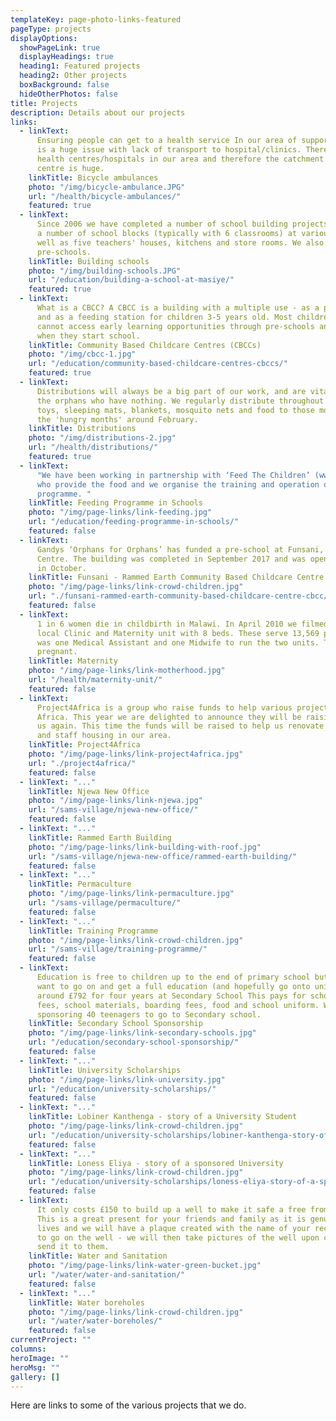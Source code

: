 ```yaml
---
templateKey: page-photo-links-featured
pageType: projects
displayOptions:
  showPageLink: true
  displayHeadings: true
  heading1: Featured projects
  heading2: Other projects
  boxBackground: false
  hideOtherPhotos: false
title: Projects
description: Details about our projects
links:
  - linkText:
      Ensuring people can get to a health service In our area of support there
      is a huge issue with lack of transport to hospital/clinics. There are not enough
      health centres/hospitals in our area and therefore the catchment area for each
      centre is huge.
    linkTitle: Bicycle ambulances
    photo: "/img/bicycle-ambulance.JPG"
    url: "/health/bicycle-ambulances/"
    featured: true
  - linkText:
      Since 2006 we have completed a number of school building projects including
      a number of school blocks (typically with 6 classrooms) at various locations as
      well as five teachers' houses, kitchens and store rooms. We also build and renovate
      pre-schools.
    linkTitle: Building schools
    photo: "/img/building-schools.JPG"
    url: "/education/building-a-school-at-masiye/"
    featured: true
  - linkText:
      What is a CBCC? A CBCC is a building with a multiple use - as a pre-school
      and as a feeding station for children 3-5 years old. Most children in rural areas
      cannot access early learning opportunities through pre-schools and are ill-prepared
      when they start school.
    linkTitle: Community Based Childcare Centres (CBCCs)
    photo: "/img/cbcc-1.jpg"
    url: "/education/community-based-childcare-centres-cbccs/"
    featured: true
  - linkText:
      Distributions will always be a big part of our work, and are vital to
      the orphans who have nothing. We regularly distribute throughout our area clothes,
      toys, sleeping mats, blankets, mosquito nets and food to those most in need in
      the 'hungry months' around February.
    linkTitle: Distributions
    photo: "/img/distributions-2.jpg"
    url: "/health/distributions/"
    featured: true
  - linkText:
      "We have been working in partnership with ‘Feed The Children’ (www.feedthechildren.org)
      who provide the food and we organise the training and operation of the feeding
      programme. "
    linkTitle: Feeding Programme in Schools
    photo: "/img/page-links/link-feeding.jpg"
    url: "/education/feeding-programme-in-schools/"
    featured: false
  - linkText:
      Gandys ‘Orphans for Orphans’ has funded a pre-school at Funsani, Lumbadzi
      Centre. The building was completed in September 2017 and was opened by Gandys
      in October.
    linkTitle: Funsani - Rammed Earth Community Based Childcare Centre (CBCC)
    photo: "/img/page-links/link-crowd-children.jpg"
    url: "./funsani-rammed-earth-community-based-childcare-centre-cbcc/"
    featured: false
  - linkText:
      1 in 6 women die in childbirth in Malawi. In April 2010 we filmed in our
      local Clinic and Maternity unit with 8 beds. These serve 13,569 people. There
      was one Medical Assistant and one Midwife to run the two units. The Midwife was
      pregnant.
    linkTitle: Maternity
    photo: "/img/page-links/link-motherhood.jpg"
    url: "/health/maternity-unit/"
    featured: false
  - linkText:
      Project4Africa is a group who raise funds to help various projects in
      Africa. This year we are delighted to announce they will be raising money for
      us again. This time the funds will be raised to help us renovate a maternity unit
      and staff housing in our area.
    linkTitle: Project4Africa
    photo: "/img/page-links/link-project4africa.jpg"
    url: "./project4africa/"
    featured: false
  - linkText: "..."
    linkTitle: Njewa New Office
    photo: "/img/page-links/link-njewa.jpg"
    url: "/sams-village/njewa-new-office/"
    featured: false
  - linkText: "..."
    linkTitle: Rammed Earth Building
    photo: "/img/page-links/link-building-with-roof.jpg"
    url: "/sams-village/njewa-new-office/rammed-earth-building/"
    featured: false
  - linkText: "..."
    linkTitle: Permaculture
    photo: "/img/page-links/link-permaculture.jpg"
    url: "/sams-village/permaculture/"
    featured: false
  - linkText: "..."
    linkTitle: Training Programme
    photo: "/img/page-links/link-crowd-children.jpg"
    url: "/sams-village/training-programme/"
    featured: false
  - linkText:
      Education is free to children up to the end of primary school but if they
      want to go on and get a full education (and hopefully go onto university) it costs
      around £792 for four years at Secondary School This pays for school fees, exam
      fees, school materials, boarding fees, food and school uniform. We are currently
      sponsoring 40 teenagers to go to Secondary school.
    linkTitle: Secondary School Sponsorship
    photo: "/img/page-links/link-secondary-schools.jpg"
    url: "/education/secondary-school-sponsorship/"
    featured: false
  - linkText: "..."
    linkTitle: University Scholarships
    photo: "/img/page-links/link-university.jpg"
    url: "/education/university-scholarships/"
    featured: false
  - linkText: "..."
    linkTitle: Lobiner Kanthenga - story of a University Student
    photo: "/img/page-links/link-crowd-children.jpg"
    url: "/education/university-scholarships/lobiner-kanthenga-story-of-a-university-student/"
    featured: false
  - linkText: "..."
    linkTitle: Loness Eliya - story of a sponsored University
    photo: "/img/page-links/link-crowd-children.jpg"
    url: "/education/university-scholarships/loness-eliya-story-of-a-sponsored-university-student/"
    featured: false
  - linkText:
      It only costs £150 to build up a well to make it safe a free from contamination.
      This is a great present for your friends and family as it is genuinely saving
      lives and we will have a plaque created with the name of your recipient on it
      to go on the well - we will then take pictures of the well upon completion and
      send it to them.
    linkTitle: Water and Sanitation
    photo: "/img/page-links/link-water-green-bucket.jpg"
    url: "/water/water-and-sanitation/"
    featured: false
  - linkText: "..."
    linkTitle: Water boreholes
    photo: "/img/page-links/link-crowd-children.jpg"
    url: "/water/water-boreholes/"
    featured: false
currentProject: ""
columns:
heroImage: ""
heroMsg: ""
gallery: []
---
```


Here are links to some of the various projects that we do.
